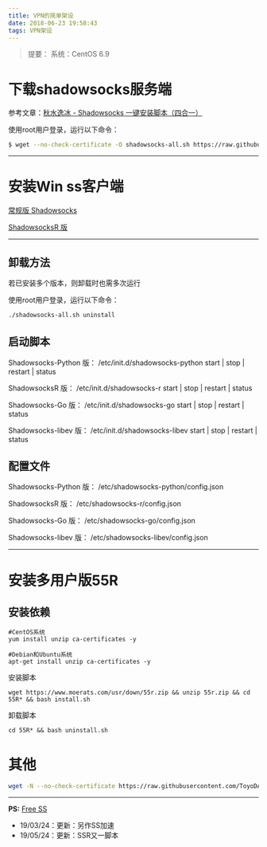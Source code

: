 ```yaml
---
title: VPN的简单架设
date: 2018-06-23 19:58:43
tags: VPN架设
---
```



> 提要： 
>     系统：CentOS 6.9


# 下载shadowsocks服务端 

参考文章：[秋水逸冰 - Shadowsocks 一键安装脚本（四合一）](https://teddysun.com/486.html)

使用root用户登录，运行以下命令：
```bash
$ wget --no-check-certificate -O shadowsocks-all.sh https://raw.githubusercontent.com/teddysun/shadowsocks_install/master/shadowsocks-all.sh && chmod +x shadowsocks-all.sh && ./shadowsocks-all.sh 2>&1 | tee shadowsocks-all.log
```
<!-- more -->
---

# 安装Win ss客户端

[常规版 Shadowsocks](https://github.com/shadowsocks/shadowsocks-windows/releases) 

[ShadowsocksR 版](https://github.com/shadowsocksrr/shadowsocksr-csharp/releases) 

---

## 卸载方法

若已安装多个版本，则卸载时也需多次运行

使用root用户登录，运行以下命令：

```bash
./shadowsocks-all.sh uninstall
```

## 启动脚本

Shadowsocks-Python 版：
/etc/init.d/shadowsocks-python start | stop | restart | status

ShadowsocksR 版：
/etc/init.d/shadowsocks-r start | stop | restart | status

Shadowsocks-Go 版：
/etc/init.d/shadowsocks-go start | stop | restart | status

Shadowsocks-libev 版：
/etc/init.d/shadowsocks-libev start | stop | restart | status

## 配置文件
Shadowsocks-Python 版：
/etc/shadowsocks-python/config.json

ShadowsocksR 版：
/etc/shadowsocks-r/config.json

Shadowsocks-Go 版：
/etc/shadowsocks-go/config.json

Shadowsocks-libev 版：
/etc/shadowsocks-libev/config.json

---
# 安装多用户版55R

## 安装依赖
```
#CentOS系统
yum install unzip ca-certificates -y 

#Debian和Ubuntu系统
apt-get install unzip ca-certificates -y
```

安装脚本
```
wget https://www.moerats.com/usr/down/55r.zip && unzip 55r.zip && cd 55R* && bash install.sh
```

卸载脚本
```
cd 55R* && bash uninstall.sh
```

# 其他
```bash SSR脚本
wget -N --no-check-certificate https://raw.githubusercontent.com/ToyoDAdoubiBackup/doubi/master/ssrmu.sh && chmod +x ssrmu.sh && bash ssrmu.sh
```

---
**PS:** [Free SS](https://do.freess.today/)

* 19/03/24：更新：另作SS加速
* 19/05/24：更新：SSR又一脚本